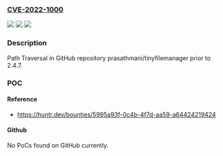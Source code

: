 ### [CVE-2022-1000](https://cve.mitre.org/cgi-bin/cvename.cgi?name=CVE-2022-1000)
![](https://img.shields.io/static/v1?label=Product&message=prasathmani%2Ftinyfilemanager&color=blue)
![](https://img.shields.io/static/v1?label=Version&message=%3C%202.4.7%20&color=brighgreen)
![](https://img.shields.io/static/v1?label=Vulnerability&message=CWE-22%20Improper%20Limitation%20of%20a%20Pathname%20to%20a%20Restricted%20Directory%20('Path%20Traversal')&color=brighgreen)

### Description

Path Traversal in GitHub repository prasathmani/tinyfilemanager prior to 2.4.7.

### POC

#### Reference
- https://huntr.dev/bounties/5995a93f-0c4b-4f7d-aa59-a64424219424

#### Github
No PoCs found on GitHub currently.

